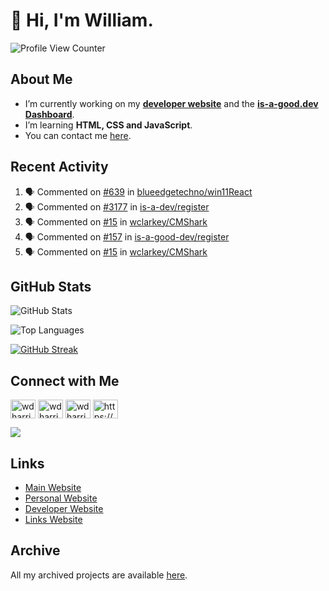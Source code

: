 # 👋 Hi, I'm William.
![Profile View Counter](https://komarev.com/ghpvc/?username=williamdavidharrison&color=blue&style=for-the-badge)

## About Me
- I’m currently working on my **[developer website](https://williamharrison.dev)** and the **[is-a-good.dev Dashboard](https://github.com/is-a-good-dev/dashboard)**.
- I’m learning **HTML, CSS and JavaScript**.
- You can contact me [here](mailto:william@williamharrison.dev).

## Recent Activity
<!--START_SECTION:activity-->
1. 🗣 Commented on [#639](https://github.com/blueedgetechno/win11React/issues/639) in [blueedgetechno/win11React](https://github.com/blueedgetechno/win11React)
2. 🗣 Commented on [#3177](https://github.com/is-a-dev/register/issues/3177) in [is-a-dev/register](https://github.com/is-a-dev/register)
3. 🗣 Commented on [#15](https://github.com/wclarkey/CMShark/issues/15) in [wclarkey/CMShark](https://github.com/wclarkey/CMShark)
4. 🗣 Commented on [#157](https://github.com/is-a-good-dev/register/issues/157) in [is-a-good-dev/register](https://github.com/is-a-good-dev/register)
5. 🗣 Commented on [#15](https://github.com/wclarkey/CMShark/issues/15) in [wclarkey/CMShark](https://github.com/wclarkey/CMShark)
<!--END_SECTION:activity-->

## GitHub Stats
![GitHub Stats](https://github-readme-stats.api.williamharrison.dev/api?username=williamdavidharrison&theme=algolia&show_icons=true&border_radius=8&count_private=true&include_all_commits=true)

![Top Languages](https://github-readme-stats.api.williamharrison.dev/api/top-langs/?username=williamdavidharrison&theme=algolia&layout=compact&border_radius=8)

[![GitHub Streak](https://github-readme-streak-stats.herokuapp.com?user=WilliamDavidHarrison&theme=dark)](https://git.io/streak-stats)

## Connect with Me
<p>
<a href="https://facebook.com/wdharrison09" target="blank"><img align="center" src="https://raw.githubusercontent.com/rahuldkjain/github-profile-readme-generator/master/src/images/icons/Social/facebook.svg" alt="wdharrison09" height="30" width="40" /></a>
<a href="https://twitter.com/wdharrison09" target="blank"><img align="center" src="https://raw.githubusercontent.com/rahuldkjain/github-profile-readme-generator/master/src/images/icons/Social/twitter.svg" alt="wdharrison09" height="30" width="40" /></a>
<a href="https://instagram.com/wdharrison09" target="blank"><img align="center" src="https://raw.githubusercontent.com/rahuldkjain/github-profile-readme-generator/master/src/images/icons/Social/instagram.svg" alt="wdharrison09" height="30" width="40" /></a>
<a href="https://discord.gg/wADVBmQkgg" target="blank"><img align="center" src="https://raw.githubusercontent.com/rahuldkjain/github-profile-readme-generator/master/src/images/icons/Social/discord.svg" alt="https://discord.gg/wADVBmQkgg" height="30" width="40" /></a>
</p>

<img src="https://dcbadge.vercel.app/api/shield/853158265466257448?theme=discord-inverted"/>

## Links
* [Main Website](https://williamharrison.xyz)
* [Personal Website](https://william.net.au)
* [Developer Website](https://williamharrison.dev)
* [Links Website](https://williamharrison.me)

## Archive
All my archived projects are available [here](https://archive.williamharrison.dev).
